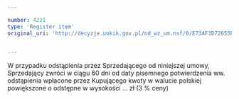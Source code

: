 ```yaml
---

number: 4221
type: 'Register item'
original_uri: 'http://decyzje.uokik.gov.pl/nd_wz_um.nsf/0/E73AF3D72655ECD6C1257B05003610AA?OpenDocument'


---
```


W przypadku odstąpienia przez Sprzedającego od niniejszej umowy, Sprzedający zwróci w ciągu 60 dni od daty pisemnego potwierdzenia ww. odstąpienia wpłacone przez Kupującego kwoty w walucie polskiej powiększone o odstępne w wysokości ... zł (3 % ceny)
